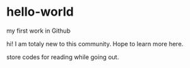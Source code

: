 # hello-world
my first work  in Github

hi! I am totaly new to this community. Hope to learn more here.

store codes for reading while going out.
